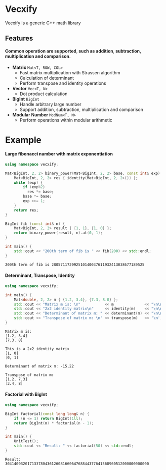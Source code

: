 # Vecxify
Vecxify is a generic C++ math library

## Features
#### Common operation are supported, such as addition, subtraction, multiplication and comparison.
- **Matrix**     ```Mat<T, ROW, COL>```
  - Fast matrix multiplication with Strassen algorithm
  - Calculation of determinant
  - Perform transpose and identity operations
- **Vector** ```Vec<T, N>```
  - Dot product calculation
- **BigInt** ```BigInt```
  - Handle arbitrary large number
  - Support addition, subtraction, multiplication and comparison
- **Modular Number** ```ModNum<T, N>```
  - Perform operations within modular arithmetic


# Example 
#### Large fibonacci number with matrix exponentiation
```cpp
using namespace vecxify;

Mat<BigInt, 2, 2> binary_power(Mat<BigInt, 2, 2> base, const int& exp) {
    Mat<BigInt, 2, 2> res { identity(Mat<BigInt, 2, 2>()) };
    while (exp) {
        if (exp%2)
          res *= base;
        base *= base;
        exp >>= 1;
    }
    return res;
}

BigInt fib (const int& n) {
    Mat<BigInt, 2, 2> result { {1, 1}, {1, 0} };
    return binary_power(result, n).at(0, 1);
}

int main() {
    std::cout << "200th term of fib is " << fib(200) << std::endl;
}
```
```
200th term of fib is 280571172992510140037611932413038677189525
```
#### Determinant, Transpose, Identity
```cpp
using namespace vecxify;

int main() {
    Mat<double, 2, 2> m { {1.2, 3.4}, {7.3, 8.0} };
    std::cout << "Matrix m is: \n"           << m              << "\n\n";
    std::cout << "2x2 identity matrix\n"     << identity(m)    << "\n\n";
    std::cout << "Determinant of matrix m: " << determinant(m) << "\n\n";
    std::cout << "Transpose of matrix m: \n" << transpose(m)   << '\n';
}
```
```
Matrix m is:
[1.2, 3.4]
[7.3, 8]

This is a 2x2 identity matrix
[1, 0]
[0, 1]

Determinant of matrix m: -15.22

Transpose of matrix m: 
[1.2, 7.3]
[3.4, 8]
```
#### Factorial with BigInt
```cpp
using namespace vecxify;

BigInt factorial(const long long& n) {
    if (n <= 1) return BigInt(1ll);
    return BigInt(n) * factorial(n - 1);
}

int main() {
    UnitTest();
    std::cout << "Result: " << factorial(50) << std::endl;
}
```
```
Result: 30414093201713378043612608166064768844377641568960512000000000000
```
